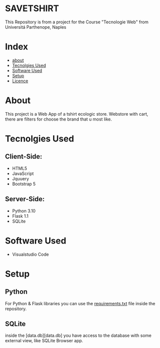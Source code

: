 # SAVETSHIRT
This Repository is from a project for the Course "Tecnologie Web" from Universitá Parthenope, Naples

# Index

- [about](#About)
- [Tecnolgies Used](#Tecnolgies-Used)
- [Software Used](#Software-Used)
- [Setup](#Setup)
- [Licence](#licenze)


# About
This project is a Web App of a tshirt ecologic store.
Webstore with cart, there are filters for choose the brand that u most like.


# Tecnolgies Used
## Client-Side:
- HTML5
- JavaScript
- Jquuery
- Bootstrap 5
## Server-Side:
- Python 3.10
- Flask 1.1
- SQLite

# Software Used
- Visualstudio Code

# Setup
## Python
For Python & Flask libraries you can use the [requirements.txt](requirements.txt) file inside the repository.

## SQLite
inside the [data.db][data.db] you have access to the database with some external view, like SQLite Browser app.


